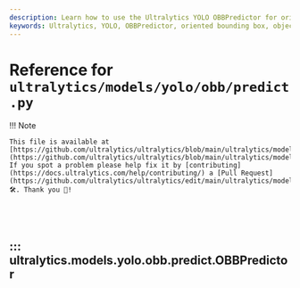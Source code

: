 ```yaml
---
description: Learn how to use the Ultralytics YOLO OBBPredictor for oriented bounding box predictions. Enhance your object detection models with ease.
keywords: Ultralytics, YOLO, OBBPredictor, oriented bounding box, object detection, AI, machine learning, PyTorch
---
```


# Reference for `ultralytics/models/yolo/obb/predict.py`

!!! Note

    This file is available at [https://github.com/ultralytics/ultralytics/blob/main/ultralytics/models/yolo/obb/predict.py](https://github.com/ultralytics/ultralytics/blob/main/ultralytics/models/yolo/obb/predict.py). If you spot a problem please help fix it by [contributing](https://docs.ultralytics.com/help/contributing/) a [Pull Request](https://github.com/ultralytics/ultralytics/edit/main/ultralytics/models/yolo/obb/predict.py) 🛠️. Thank you 🙏!

<br><br>

## ::: ultralytics.models.yolo.obb.predict.OBBPredictor

<br><br>
